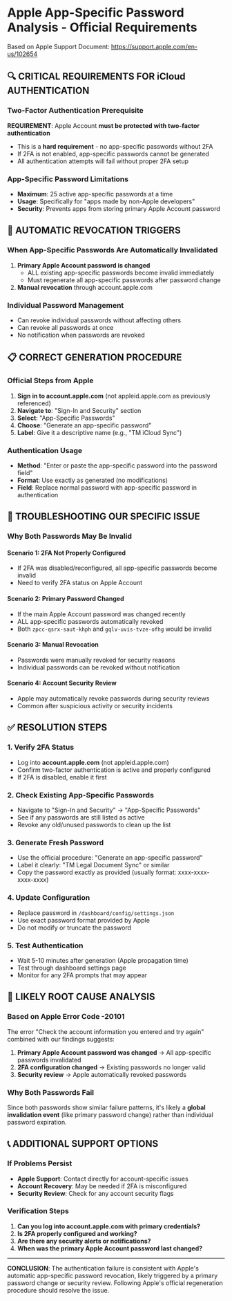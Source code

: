 # Apple App-Specific Password Analysis - Official Requirements

Based on Apple Support Document: https://support.apple.com/en-us/102654

## 🔍 CRITICAL REQUIREMENTS FOR iCloud AUTHENTICATION

### Two-Factor Authentication Prerequisite
**REQUIREMENT**: Apple Account **must be protected with two-factor authentication**
- This is a **hard requirement** - no app-specific passwords without 2FA
- If 2FA is not enabled, app-specific passwords cannot be generated
- All authentication attempts will fail without proper 2FA setup

### App-Specific Password Limitations
- **Maximum**: 25 active app-specific passwords at a time
- **Usage**: Specifically for "apps made by non-Apple developers"
- **Security**: Prevents apps from storing primary Apple Account password

## 🚨 AUTOMATIC REVOCATION TRIGGERS

### When App-Specific Passwords Are Automatically Invalidated
1. **Primary Apple Account password is changed**
   - ALL existing app-specific passwords become invalid immediately
   - Must regenerate all app-specific passwords after password change
2. **Manual revocation** through account.apple.com

### Individual Password Management
- Can revoke individual passwords without affecting others
- Can revoke all passwords at once
- No notification when passwords are revoked

## 📋 CORRECT GENERATION PROCEDURE

### Official Steps from Apple
1. **Sign in to account.apple.com** (not appleid.apple.com as previously referenced)
2. **Navigate to**: "Sign-In and Security" section
3. **Select**: "App-Specific Passwords"
4. **Choose**: "Generate an app-specific password"
5. **Label**: Give it a descriptive name (e.g., "TM iCloud Sync")

### Authentication Usage
- **Method**: "Enter or paste the app-specific password into the password field"
- **Format**: Use exactly as generated (no modifications)
- **Field**: Replace normal password with app-specific password in authentication

## 🔧 TROUBLESHOOTING OUR SPECIFIC ISSUE

### Why Both Passwords May Be Invalid

#### Scenario 1: 2FA Not Properly Configured
- If 2FA was disabled/reconfigured, all app-specific passwords become invalid
- Need to verify 2FA status on Apple Account

#### Scenario 2: Primary Password Changed
- If the main Apple Account password was changed recently
- ALL app-specific passwords automatically revoked
- Both `zpcc-qsrx-saut-khph` and `gqlv-uvis-tvze-ofhg` would be invalid

#### Scenario 3: Manual Revocation
- Passwords were manually revoked for security reasons
- Individual passwords can be revoked without notification

#### Scenario 4: Account Security Review
- Apple may automatically revoke passwords during security reviews
- Common after suspicious activity or security incidents

## ✅ RESOLUTION STEPS

### 1. Verify 2FA Status
- Log into **account.apple.com** (not appleid.apple.com)
- Confirm two-factor authentication is active and properly configured
- If 2FA is disabled, enable it first

### 2. Check Existing App-Specific Passwords
- Navigate to "Sign-In and Security" → "App-Specific Passwords"
- See if any passwords are still listed as active
- Revoke any old/unused passwords to clean up the list

### 3. Generate Fresh Password
- Use the official procedure: "Generate an app-specific password"
- Label it clearly: "TM Legal Document Sync" or similar
- Copy the password exactly as provided (usually format: xxxx-xxxx-xxxx-xxxx)

### 4. Update Configuration
- Replace password in `/dashboard/config/settings.json`
- Use exact password format provided by Apple
- Do not modify or truncate the password

### 5. Test Authentication
- Wait 5-10 minutes after generation (Apple propagation time)
- Test through dashboard settings page
- Monitor for any 2FA prompts that may appear

## 🎯 LIKELY ROOT CAUSE ANALYSIS

### Based on Apple Error Code -20101
The error "Check the account information you entered and try again" combined with our findings suggests:

1. **Primary Apple Account password was changed** → All app-specific passwords invalidated
2. **2FA configuration changed** → Existing passwords no longer valid
3. **Security review** → Apple automatically revoked passwords

### Why Both Passwords Fail
Since both passwords show similar failure patterns, it's likely a **global invalidation event** (like primary password change) rather than individual password expiration.

## 📞 ADDITIONAL SUPPORT OPTIONS

### If Problems Persist
- **Apple Support**: Contact directly for account-specific issues
- **Account Recovery**: May be needed if 2FA is misconfigured
- **Security Review**: Check for any account security flags

### Verification Steps
1. **Can you log into account.apple.com with primary credentials?**
2. **Is 2FA properly configured and working?**
3. **Are there any security alerts or notifications?**
4. **When was the primary Apple Account password last changed?**

---

**CONCLUSION**: The authentication failure is consistent with Apple's automatic app-specific password revocation, likely triggered by a primary password change or security review. Following Apple's official regeneration procedure should resolve the issue.